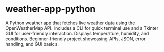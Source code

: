 # weather-app-python
A Python weather app that fetches live weather data using the OpenWeatherMap API. Includes a CLI for quick terminal use and a Tkinter GUI for user-friendly interaction. Displays temperature, humidity, and conditions. Beginner-friendly project showcasing APIs, JSON, error handling, and GUI basics.
